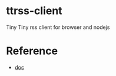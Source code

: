 # ttrss-client
Tiny Tiny rss client for browser and nodejs

# Reference

- [doc](https://git.tt-rss.org/fox/tt-rss/wiki/ApiReference)